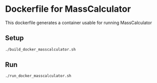 # Dockerfile for MassCalculator

This dockerfile generates a container usable for running MassCalculator

## Setup

```bash
./build_docker_masscalculator.sh
```

## Run

```bash
./run_docker_masscalculator.sh
```
